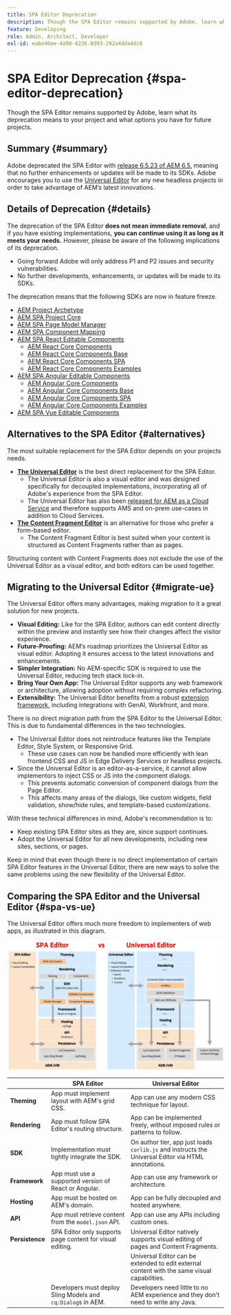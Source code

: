 ```yaml
---
title: SPA Editor Deprecation
description: Though the SPA Editor remains supported by Adobe, learn what its deprecation means to your project and what options you have for future projects.
feature: Developing
role: Admin, Architect, Developer
exl-id: ea6e46ee-4a90-4236-8d93-292a4dda4dc0
---
```

# SPA Editor Deprecation {#spa-editor-deprecation}

Though the SPA Editor remains supported by Adobe, learn what its deprecation means to your project and what options you have for future projects.

## Summary {#summary}

Adobe deprecated the SPA Editor with [release 6.5.23 of AEM 6.5,](/help/release-notes/release-notes.md#spa-editor) meaning that no further enhancements or updates will be made to its SDKs. Adobe encourages you to use the [Universal Editor](/help/sites-developing/universal-editor/introduction.md) for any new headless projects in order to take advantage of AEM’s latest innovations.

## Details of Deprecation {#details}

The deprecation of the SPA Editor **does not mean immediate removal**, and if you have existing implementations, **you can continue using it as long as it meets your needs.** However, please be aware of the following implications of its deprecation.

* Going forward Adobe will only address P1 and P2 issues and security vulnerabilities.
* No further developments, enhancements, or updates will be made to its SDKs.

The deprecation means that the following SDKs are now in feature freeze.

* [AEM Project Archetype](https://github.com/adobe/aem-project-archetype/)
* [AEM SPA Project Core](https://github.com/adobe/aem-spa-project-core)
* [AEM SPA Page Model Manager](https://github.com/adobe/aem-spa-page-model-manager)
* [AEM SPA Component Mapping](https://github.com/adobe/aem-spa-component-mapping)
* [AEM SPA React Editable Components](https://github.com/adobe/aem-react-editable-components)
  * [AEM React Core Components](https://github.com/adobe/aem-react-core-wcm-components)
  * [AEM React Core Components Base](https://github.com/adobe/aem-react-core-wcm-components-base)
  * [AEM React Core Components SPA](https://github.com/adobe/aem-react-core-wcm-components-spa)
  * [AEM React Core Components Examples](https://github.com/adobe/aem-react-core-wcm-components-examples)
* [AEM SPA Angular Editable Components](https://github.com/adobe/aem-angular-editable-components)
  * [AEM Angular Core Components](https://github.com/adobe/aem-angular-core-wcm-components)
  * [AEM Angular Core Components Base](https://github.com/adobe/aem-angular-core-wcm-components-base)
  * [AEM Angular Core Components SPA](https://github.com/adobe/aem-angular-core-wcm-components-spa)
  * [AEM Angular Core Components Examples](https://github.com/adobe/aem-angular-core-wcm-components-examples)
* [AEM SPA Vue Editable Components](https://github.com/mavicellc/aem-vue-editable-components)

## Alternatives to the SPA Editor {#alternatives}

The most suitable replacement for the SPA Editor depends on your projects needs.

* **[The Universal Editor](/help/sites-developing/universal-editor/introduction.md)** is the best direct replacement for the SPA Editor.
  * The Universal Editor is also a visual editor and was designed specifically for decoupled implementations, incorporating all of Adobe's experience from the SPA Editor.
  * The Universal Editor has also been [released for AEM as a Cloud Service](https://experienceleague.adobe.com/en/docs/experience-manager-cloud-service/content/implementing/developing/universal-editor/introduction) and therefore supports AMS and on-prem use-cases in addition to Cloud Services.
* **[The Content Fragment Editor](/help/sites-developing/universal-editor/introduction.md)** is an alternative for those who prefer a form-based editor.
  * The Content Fragment Editor is best suited when your content is structured as Content Fragments rather than as pages.

Structuring content with Content Fragments does not exclude the use of the Universal Editor as a visual editor, and both editors can be used together.

## Migrating to the Universal Editor {#migrate-ue}

The Universal Editor offers many advantages, making migration to it a great solution for new projects.

* **Visual Editing:** Like for the SPA Editor, authors can edit content directly within the preview and instantly see how their changes affect the visitor experience.
* **Future-Proofing:** AEM’s roadmap prioritizes the Universal Editor as visual editor. Adopting it ensures access to the latest innovations and enhancements.
* **Simpler Integration:** No AEM-specific SDK is required to use the Universal Editor, reducing tech stack lock-in.
* **Bring Your Own App:** The Universal Editor supports any web framework or architecture, allowing adoption without requiring complex refactoring.
* **Extensibility:** The Universal Editor benefits from a robust [extension framework,](https://experienceleague.adobe.com/en/docs/experience-manager-cloud-service/content/implementing/developing/universal-editor/extending) including integrations with GenAI, Workfront, and more.

There is no direct migration path from the SPA Editor to the Universal Editor. This is due to fundamental differences in the two technologies.

* The Universal Editor does not reintroduce features like the Template Editor, Style System, or Responsive Grid. 
  * These use cases can now be handled more efficiently with lean frontend CSS and JS in Edge Delivery Services or headless projects.
* Since the  Universal Editor is an editor-as-a-service, it cannot allow implementors to inject CSS or JS into the component dialogs.
  * This prevents automatic conversion of component dialogs from the Page Editor.
  * This affects many areas of the dialogs, like custom widgets, field validation, show/hide rules, and template-based customizations.

With these technical differences in mind, Adobe's recommendation is to:

* Keep existing SPA Editor sites as they are, since support continues.
* Adopt the Universal Editor for all new developments, including new sites, sections, or pages.

Keep in mind that even though there is no direct implementation of certain SPA Editor features in the Universal Editor, there are new ways to solve the same problems using the new flexibility of the Universal Editor.

## Comparing the SPA Editor and the Universal Editor {#spa-vs-ue}

The Universal Editor offers much more freedom to implementers of web apps, as illustrated in this diagram.

![Universal Editor and SPA Editor architectures compared](assets/spa-editor-vs-ue.png)

||SPA Editor|Universal Editor|
|---|---|---|
|**Theming**|App must implement layout with AEM's grid CSS.|App can use any modern CSS technique for layout.|
|**Rendering**|App must follow SPA Editor's routing structure.|App can be implemented freely, without imposed rules or patterns to follow.|
|**SDK**|Implementation must tightly integrate the SDK.|On author tier, app just loads `corlib.js` and instructs the Universal Editor via HTML annotations.|
|**Framework**|App must use a supported version of React or Angular.|App can use any framework or architecture.|
|**Hosting**|App must be hosted on AEM's domain.|App can be fully decoupled and hosted anywhere.|
|**API**|App must retrieve content from the `model.json` API.|App can use any APIs including custom ones.|
|**Persistence**|SPA Editor only supports page content for visual editing.|Universal Editor natively supports visual editing of pages and Content Fragments.|
|||Universal Editor can be extended to edit external content with the same visual capabilities.|
||Developers must deploy Sling Models and `cq:Dialog`s in AEM.|Developers need little to no AEM experience and they don't need to write any Java.|
